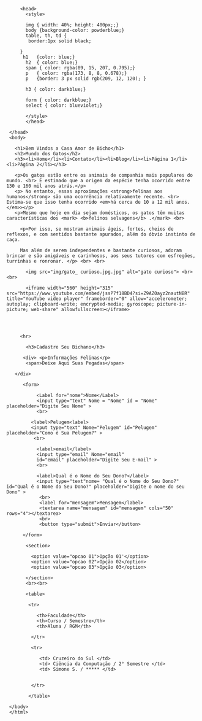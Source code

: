 <!DOCTYPE html>
<html lang="pt">
<head>
    <meta charset="UTF-8">
    <meta name="viewport" content="width=device-width, initial-scale=1.0">
    <title>Casa Amor de Bicho</title>
    <title>CSS Incorporado</title>
    <style type="text/css"></style>
    

         <head>
           <style>

           img { width: 40%; height: 400px;;}
           body {background-color: powderblue;}
           table, th, td {
            border:1px solid black;
       
         }
          h1   {color: blue;}
           h2  { color: blue;}
           span { color: rgba(89, 15, 207, 0.795);}
           p   { color: rgba(173, 8, 8, 0.678);}
           p   {border: 3 px solid rgb(209, 12, 120); }
           
           h3 { color: darkblue;}

           form { color: darkblue;}
           select { color: blueviolet;}

           </style>
           </head>
     
     </head>
     <body>
      
       <h1>Bem Vindos a Casa Amor de Bicho</h1>
       <h2>Mundo dos Gatos</h2>
       <h3><li>Home</li><li>Contato</li><li>Blog</li><li>Página 1</li><li>Página 2</li></h3>
        
       <p>Os gatos estão entre os animais de companhia mais populares do mundo. <br> É estimado que a origem da espécie tenha ocorrido entre 130 e 160 mil anos atrás.</p>
       <p> No entanto, essas aproximações <strong>felinas aos humanos</strong> são uma ocorrência relativamente recente. <br> Estima-se que isso tenha ocorrido <em>há cerca de 10 a 12 mil anos.</em>></p>
       <p>Mesmo que hoje em dia sejam domésticos, os gatos têm muitas características dos <mark> <b>felinos selvagens</b> .</mark> <br>
     
         <p>Por isso, se mostram animais ágeis, fortes, cheios de reflexos, e com sentidos bastante apurados, além do óbvio instinto de caça. 
     
         Mas além de serem independentes e bastante curiosos, adoram brincar e são amigáveis e carinhosos, aos seus tutores com esfregões, turrinhas e ronronar. </p> <br> <br>

           <img src="img/gato_ curioso.jpg.jpg" alt="gato curioso"> <br><br>

           <iframe width="560" height="315" src="https://www.youtube.com/embed/jssP7f18BD4?si=Z9AZ0ayz2nautNBR" title="YouTube video player" frameborder="0" allow="accelerometer; autoplay; clipboard-write; encrypted-media; gyroscope; picture-in-picture; web-share" allowfullscreen></iframe>



       
         <hr>
        
           <h3>Cadastre Seu Bichano</h3>
     
          <div> <p>Informações Felinas</p>
           <span>Deixe Aqui Suas Pegadas</span>
     
       </div>
        
          <form>
           
               <Label for="nome">Nome</Label>
               <input type="text" Nome = "Nome" id = "Nome" placeholder="Digite Seu Nome" >
               <br>
            
             <label>Pelugem<label>
             <input type="text" Nome="Pelugem" id="Pelugem" placeholder="Como é Sua Pelugem?" >
              <br>
           
               <label>email</label>
               <input type="email" Nome="email"   
               id="email" placeholder="Digite Seu E-mail" >  
               <br>
               
               <label>Qual é o Nome do Seu Dono?</label>
               <input type="text"nome= "Qual é o Nome do Seu Dono?" id="Qual é o Nome do Seu Dono?" placeholder="Digite o nome do seu Dono" >
                <br>
                <label for="mensagem">Mensagem</label>
                <textarea name="mensagem" id="mensagem" cols="50" rows="4"></textarea>
                <br>
                <button type="submit">Enviar</button>
     
          </form>
           
           <section>
     
             <option value="opcao 01">Opção 01'</option>
             <option value="opcao 02">Opção 02</option>
             <option value="opcao 03">Opção 03</option>
     
           </section> 
           <br><br>

           <table>

            <tr>
 
               <th>Faculdade</th>
               <th>Curso / Semestre</th>
               <th>Aluna / RGM</th>
 
             </tr>
 
             <tr>
         
                <td> Cruzeiro do Sul </td>
                <td> Ciência da Computação / 2° Semestre </td>
                <td> Simone S. / ***** </td>
 
 
             </tr>
 
            </table>
     
     </body>
     </html>
